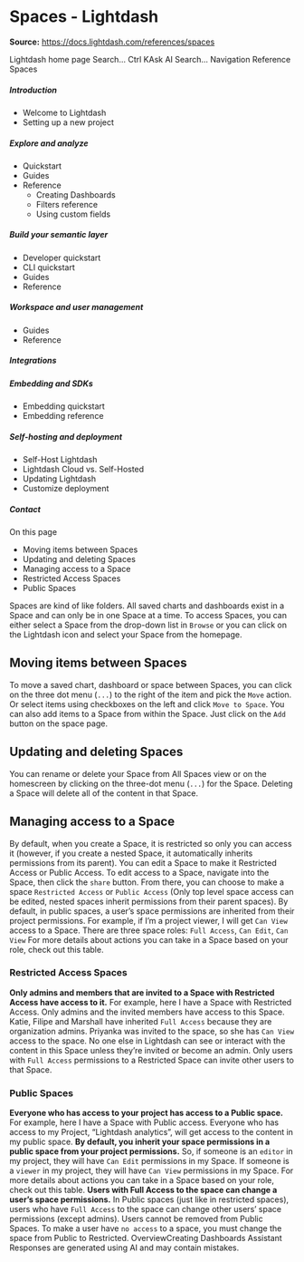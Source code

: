 # Spaces - Lightdash

**Source:** https://docs.lightdash.com/references/spaces

Lightdash home page
Search...
Ctrl KAsk AI
Search...
Navigation
Reference
Spaces
##### Introduction
  * Welcome to Lightdash
  * Setting up a new project


##### Explore and analyze
  * Quickstart
  * Guides
  * Reference
    * Creating Dashboards
    * Filters reference
    * Using custom fields


##### Build your semantic layer
  * Developer quickstart
  * CLI quickstart
  * Guides
  * Reference


##### Workspace and user management
  * Guides
  * Reference


##### Integrations


##### Embedding and SDKs
  * Embedding quickstart
  * Embedding reference


##### Self-hosting and deployment
  * Self-Host Lightdash
  * Lightdash Cloud vs. Self-Hosted
  * Updating Lightdash
  * Customize deployment


##### Contact


On this page
  * Moving items between Spaces
  * Updating and deleting Spaces
  * Managing access to a Space
  * Restricted Access Spaces
  * Public Spaces


Spaces are kind of like folders. All saved charts and dashboards exist in a Space and can only be in one Space at a time. To access Spaces, you can either select a Space from the drop-down list in `Browse` or you can click on the Lightdash icon and select your Space from the homepage.
##  Moving items between Spaces
To move a saved chart, dashboard or space between Spaces, you can click on the three dot menu (`...`) to the right of the item and pick the `Move` action. Or select items using checkboxes on the left and click `Move to Space`. You can also add items to a Space from within the Space. Just click on the `Add` button on the space page.
##  Updating and deleting Spaces
You can rename or delete your Space from All Spaces view or on the homescreen by clicking on the three-dot menu (`...`) for the Space.
Deleting a Space will delete all of the content in that Space.
##  Managing access to a Space
By default, when you create a Space, it is restricted so only you can access it (however, if you create a nested Space, it automatically inherits permissions from its parent). You can edit a Space to make it Restricted Access or Public Access. To edit access to a Space, navigate into the Space, then click the `share` button. From there, you can choose to make a space `Restricted Access` or `Public Access` (Only top level space access can be edited, nested spaces inherit permissions from their parent spaces). By default, in public spaces, a user’s space permissions are inherited from their project permissions. For example, if I’m a project viewer, I will get `Can View` access to a Space. There are three space roles: `Full Access`, `Can Edit`, `Can View` For more details about actions you can take in a Space based on your role, check out this table.
###  Restricted Access Spaces
**Only admins and members that are invited to a Space with Restricted Access have access to it.** For example, here I have a Space with Restricted Access. Only admins and the invited members have access to this Space. Katie, Filipe and Marshall have inherited `Full Access` because they are organization admins. Priyanka was invited to the space, so she has `Can View` access to the space. No one else in Lightdash can see or interact with the content in this Space unless they’re invited or become an admin. Only users with `Full Access` permissions to a Restricted Space can invite other users to that Space.
###  Public Spaces
**Everyone who has access to your project has access to a Public space.** For example, here I have a Space with Public access. Everyone who has access to my Project, “Lightdash analytics”, will get access to the content in my public space. **By default, you inherit your space permissions in a public space from your project permissions.** So, if someone is an `editor` in my project, they will have `Can Edit` permissions in my Space. If someone is a `viewer` in my project, they will have `Can View` permissions in my Space. For more details about actions you can take in a Space based on your role, check out this table. **Users with Full Access to the space can change a user’s space permissions.** In Public spaces (just like in restricted spaces), users who have `Full Access` to the space can change other users’ space permissions (except admins). Users cannot be removed from Public Spaces. To make a user have `no access` to a space, you must change the space from Public to Restricted.
OverviewCreating Dashboards
Assistant
Responses are generated using AI and may contain mistakes.


